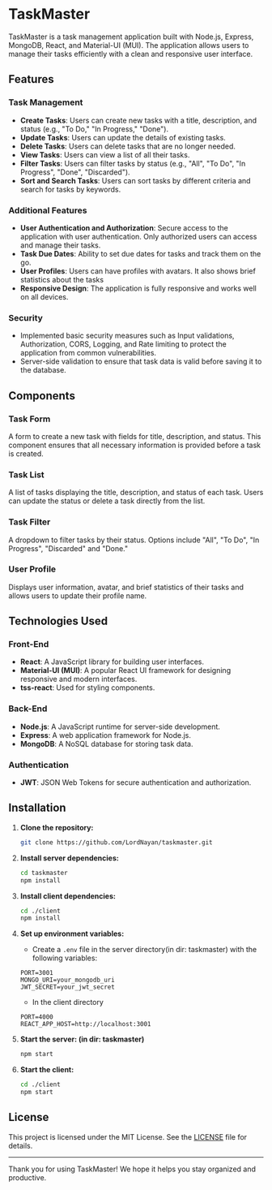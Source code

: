 # TaskMaster

TaskMaster is a task management application built with Node.js, Express, MongoDB, React, and Material-UI (MUI). The application allows users to manage their tasks efficiently with a clean and responsive user interface.

## Features

### Task Management
- **Create Tasks**: Users can create new tasks with a title, description, and status (e.g., "To Do," "In Progress," "Done").
- **Update Tasks**: Users can update the details of existing tasks.
- **Delete Tasks**: Users can delete tasks that are no longer needed.
- **View Tasks**: Users can view a list of all their tasks.
- **Filter Tasks**: Users can filter tasks by status (e.g., "All", "To Do", "In Progress", "Done", "Discarded").
- **Sort and Search Tasks**: Users can sort tasks by different criteria and search for tasks by keywords.

### Additional Features
- **User Authentication and Authorization**: Secure access to the application with user authentication. Only authorized users can access and manage their tasks.
- **Task Due Dates**: Ability to set due dates for tasks and track them on the go.
- **User Profiles**: Users can have profiles with avatars. It also shows brief statistics about the tasks
- **Responsive Design**: The application is fully responsive and works well on all devices.

### Security
- Implemented basic security measures such as Input validations, Authorization, CORS, Logging, and Rate limiting to protect the application from common vulnerabilities.
- Server-side validation to ensure that task data is valid before saving it to the database.

## Components

### Task Form
A form to create a new task with fields for title, description, and status. This component ensures that all necessary information is provided before a task is created.

### Task List
A list of tasks displaying the title, description, and status of each task. Users can update the status or delete a task directly from the list.

### Task Filter
A dropdown to filter tasks by their status. Options include "All", "To Do", "In Progress", "Discarded" and "Done."

### User Profile
Displays user information, avatar, and brief statistics of their tasks and allows users to update their profile name.

## Technologies Used

### Front-End
- **React**: A JavaScript library for building user interfaces.
- **Material-UI (MUI)**: A popular React UI framework for designing responsive and modern interfaces.
- **tss-react**: Used for styling components.

### Back-End
- **Node.js**: A JavaScript runtime for server-side development.
- **Express**: A web application framework for Node.js.
- **MongoDB**: A NoSQL database for storing task data.

### Authentication
- **JWT**: JSON Web Tokens for secure authentication and authorization.

## Installation

1. **Clone the repository:**
   ```bash
   git clone https://github.com/LordNayan/taskmaster.git
   ```

2. **Install server dependencies:**
   ```bash
   cd taskmaster
   npm install
   ```

3. **Install client dependencies:**
   ```bash
   cd ./client
   npm install
   ```

4. **Set up environment variables:**
   - Create a `.env` file in the server directory(in dir: taskmaster) with the following variables:
   ```env
   PORT=3001
   MONGO_URI=your_mongodb_uri
   JWT_SECRET=your_jwt_secret
   ```
   - In the client directory
   ```env
   PORT=4000
   REACT_APP_HOST=http://localhost:3001
   ```

5. **Start the server: (in dir: taskmaster)**
   ```bash
   npm start
   ```

6. **Start the client:**
   ```bash
   cd ./client
   npm start
   ```

## License

This project is licensed under the MIT License. See the [LICENSE](LICENSE) file for details.


---

Thank you for using TaskMaster! We hope it helps you stay organized and productive.
